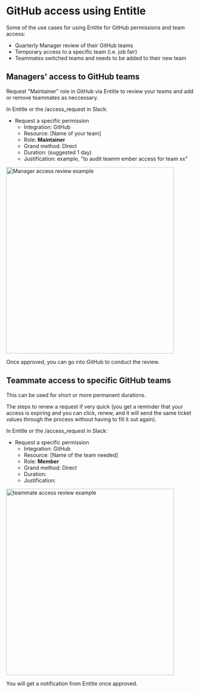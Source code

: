 # GitHub access using Entitle

Some of the use cases for using Entitle for GitHub permissions and team access:

- Quarterly Manager review of their GitHub teams
- Temporary access to a specific team (i.e. job fair)
- Teammates switched teams and needs to be added to their new team

## Managers' access to GitHub teams

Request "Maintainer" role in GitHub via Entitle to review your teams and add or remove teammates as neccessary.

In Entitle or the /access_request in Slack:

- Request a specific permission
  - Integration: GitHub
  - Resource: [Name of your team]
  - Role: **Maintainer**
  - Grand method: Direct
  - Duration: (suggested 1 day)
  - Justification: example, "to audit teamm ember access for team xx"

<img src="https://storage.googleapis.com/sourcegraph-assets/Screenshot%202023-04-21%20at%203.05.21%20PM.png" alt="Manager access review example" width="450" height="500">

Once approved, you can go into GitHub to conduct the review.

## Teammate access to specific GitHub teams

This can be used for short or more permanent durations.

The steps to renew a request if very quick (you get a reminder that your access is expiring and you can click, renew, and it will send the same ticket values through the process without having to fill it out again).

In Entitle or the /access_request in Slack:

- Request a specific permission
  - Integration: GitHub
  - Resource: [Name of the team needed]
  - Role: **Member**
  - Grand method: Direct
  - Duration:
  - Justification:

<img src="https://storage.googleapis.com/sourcegraph-assets/Screenshot%202023-04-21%20at%203.12.06%20PM.png" alt="teammate access review example" width="450" height="500">

You will get a notification from Entitle once approved.
